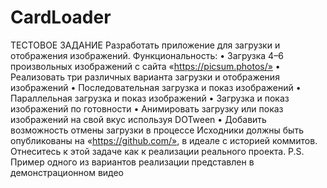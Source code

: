 # CardLoader
ТЕСТОВОЕ ЗАДАНИЕ
Разработать приложение для загрузки и отображения изображений.
Функциональность:
• Загрузка 4–6 произвольных изображений с сайта «https://picsum.photos/»
• Реализовать три различных варианта загрузки и отображения изображений
• Последовательная загрузка и показ изображений
• Параллельная загрузка и показ изображений
• Загрузка и показ изображений по готовности
• Анимировать загрузку или показ изображений на свой вкус используя DOTween
• Добавить возможность отмены загрузки в процессе
Исходники должны быть опубликованы на «https://github.com/», в идеале с историей коммитов.
Отнеситесь к этой задаче как к реализации реального проекта.
P.S. Пример одного из вариантов реализации представлен в демонстрационном видео

